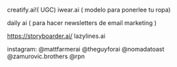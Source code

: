 creatify.ai!( UGC) 
iwear.ai ( modelo para ponerlee tu ropa)

daily ai ( para hacer newsletters de email marketing ) 

https://storyboarder.ai/
lazylines.ai

instagram:
@mattfarmerai
@theguyforai
@nomadatoast
@zamurovic.brothers
@rpn
